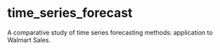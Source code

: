 # time_series_forecast
A comparative study of time series forecasting methods: application to Walmart Sales.
